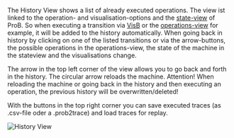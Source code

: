 The History View shows a list of already executed operations.
The view ist linked to the operation- and visualisation-options and the [state-view](Main%20View/State%20View.md) of ProB.
So when executing a transition via [VisB](Main%20Menu/Visualisations/VisB.md) or the [operations-view](Operations.md) for example, it will be added to the history automatically. 
When going back in history by clicking on one of the listed transitions or via the arrow-buttons, the possible operations in the operations-view, 
the state of the machine in the stateview and the visualisations change.

The arrow in the top left corner of the view allows you to go back and forth in the history. The circular arrow reloads the machine.
Attention! When reloading the machine or going back in the history and then executing an operation, the previous history will be overwritten/deleted!

With the buttons in the top right corner you can save executed traces (as .csv-file oder a .prob2trace) and load traces for replay.

![History View](../screenshots/History.png)
